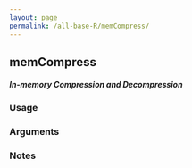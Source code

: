 ```yaml
---
layout: page
permalink: /all-base-R/memCompress/
---
```


## __memCompress__

#### _In-memory Compression and Decompression_

### Usage

### Arguments

### Notes
